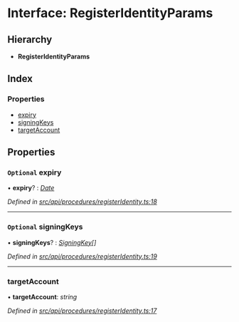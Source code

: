 # Interface: RegisterIdentityParams

## Hierarchy

* **RegisterIdentityParams**

## Index

### Properties

* [expiry](registeridentityparams.md#optional-expiry)
* [signingKeys](registeridentityparams.md#optional-signingkeys)
* [targetAccount](registeridentityparams.md#targetaccount)

## Properties

### `Optional` expiry

• **expiry**? : *[Date](../enums/transactionargumenttype.md#date)*

*Defined in [src/api/procedures/registerIdentity.ts:18](https://github.com/PolymathNetwork/polymesh-sdk/blob/1d4e6bb/src/api/procedures/registerIdentity.ts#L18)*

___

### `Optional` signingKeys

• **signingKeys**? : *[SigningKey](signingkey.md)[]*

*Defined in [src/api/procedures/registerIdentity.ts:19](https://github.com/PolymathNetwork/polymesh-sdk/blob/1d4e6bb/src/api/procedures/registerIdentity.ts#L19)*

___

###  targetAccount

• **targetAccount**: *string*

*Defined in [src/api/procedures/registerIdentity.ts:17](https://github.com/PolymathNetwork/polymesh-sdk/blob/1d4e6bb/src/api/procedures/registerIdentity.ts#L17)*
